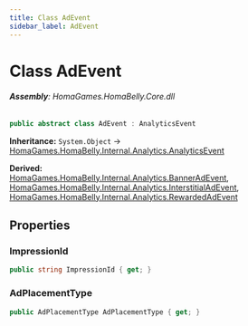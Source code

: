 ```yaml
---
title: Class AdEvent
sidebar_label: AdEvent
---
```

# Class AdEvent


###### **Assembly**: HomaGames.HomaBelly.Core.dll

```csharp title="Declaration"
public abstract class AdEvent : AnalyticsEvent
```
**Inheritance:** `System.Object` -> [HomaGames.HomaBelly.Internal.Analytics.AnalyticsEvent](../HomaGames.HomaBelly.Internal.Analytics/AnalyticsEvent)

**Derived:**  
[HomaGames.HomaBelly.Internal.Analytics.BannerAdEvent](../HomaGames.HomaBelly.Internal.Analytics/BannerAdEvent), [HomaGames.HomaBelly.Internal.Analytics.InterstitialAdEvent](../HomaGames.HomaBelly.Internal.Analytics/InterstitialAdEvent), [HomaGames.HomaBelly.Internal.Analytics.RewardedAdEvent](../HomaGames.HomaBelly.Internal.Analytics/RewardedAdEvent)

## Properties
### ImpressionId


```csharp title="Declaration"
public string ImpressionId { get; }
```
### AdPlacementType


```csharp title="Declaration"
public AdPlacementType AdPlacementType { get; }
```

